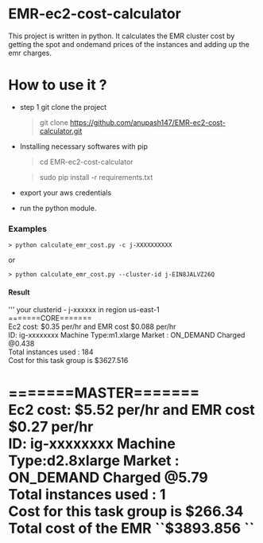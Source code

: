# EMR-ec2-cost-calculator
This project is written in python. It calculates the EMR cluster cost by getting the spot and ondemand prices of the instances and adding up the emr charges.

# How to use it ?
* step 1 git clone the project
    > git clone https://github.com/anupash147/EMR-ec2-cost-calculator.git
* Installing necessary softwares with pip
    > cd EMR-ec2-cost-calculator

    > sudo pip install -r requirements.txt
* export your aws credentials
* run the python module.
### Examples
    > python calculate_emr_cost.py -c j-XXXXXXXXXX
or

    > python calculate_emr_cost.py --cluster-id j-EIN8JALVZ26Q

#### Result
'''
your clusterid - j-xxxxxx in region us-east-1                                                                             
=======CORE=======                                                                                                                  
Ec2 cost: $0.35 per/hr and EMR cost $0.088 per/hr                                                                                   
ID: ig-xxxxxxxx  Machine Type:m1.xlarge  Market : ON_DEMAND  Charged @0.438                                                     
Total instances used : 184                                                                                                          
Cost for this task group is $3627.516     

=======MASTER=======                                                                                                                
Ec2 cost: $5.52 per/hr and EMR cost $0.27 per/hr                                                                                    
ID: ig-xxxxxxxx  Machine Type:d2.8xlarge  Market : ON_DEMAND  Charged @5.79                                                    
Total instances used : 1                                                                                                            
Cost for this task group is $266.34                                                                                                 
Total cost of the EMR ``$3893.856  ``                                                                                                   
=========================                                                                               
